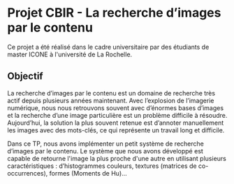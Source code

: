 # Projet CBIR - La	recherche	d’images	par	le	contenu

Ce projet a été réalisé dans le cadre universitaire par des étudiants de master ICONE à l'université de La Rochelle.


## Objectif

La	recherche	d’images	par	le	contenu	est	un	domaine	de	recherche	très	actif	depuis	plusieurs	années	maintenant.	Avec	l’explosion	de	l’imagerie	numérique,	nous	nous	retrouvons	souvent	avec	d’énormes	bases	d’images	et	la	recherche	d’une	image	particulière	est	un	problème	difficile	à	résoudre.	Aujourd’hui,	la	solution	la	plus	souvent retenue	est	d’annoter	manuellement	les	images	avec	des	mots-clés,	ce	qui	représente	un	travail	long	et	difficile.	

Dans	ce	TP,	nous avons	implémenter	un	petit	système	de	recherche	d’images	par	le	contenu.	Le	système	que	nous avons développé est capable de retourne l'image la plus proche d'une autre en utilisant	plusieurs	caractéristiques :	d’histogrammes	couleurs,	textures	(matrices	de	co-occurrences),	formes	(Moments	de	Hu)…
